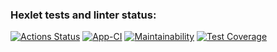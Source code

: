 ### Hexlet tests and linter status:
[![Actions Status](https://github.com/Rustam-Amirov/frontend-project-lvl2/workflows/hexlet-check/badge.svg)](https://github.com/Rustam-Amirov/frontend-project-lvl2/actions)
[![App-CI](https://github.com/Rustam-Amirov/frontend-project-lvl2/workflows/App-CI/badge.svg)](https://github.com/github/docs/actions)
[![Maintainability](https://api.codeclimate.com/v1/badges/d4a3b1d9fa0de5797140/maintainability)](https://codeclimate.com/github/Rustam-Amirov/frontend-project-lvl2/maintainability)
[![Test Coverage](https://api.codeclimate.com/v1/badges/d4a3b1d9fa0de5797140/test_coverage)](https://codeclimate.com/github/Rustam-Amirov/frontend-project-lvl2/test_coverage)